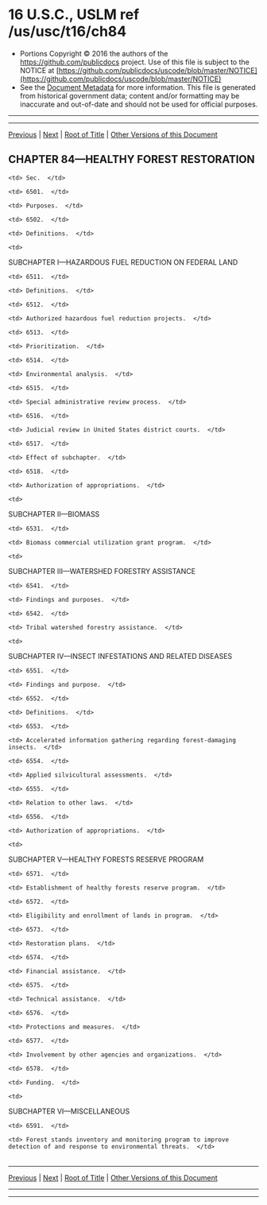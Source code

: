 ---
---

# 16 U.S.C., USLM ref /us/usc/t16/ch84

* Portions Copyright © 2016 the authors of the https://github.com/publicdocs project.
  Use of this file is subject to the NOTICE at [https://github.com/publicdocs/uscode/blob/master/NOTICE](https://github.com/publicdocs/uscode/blob/master/NOTICE)
* See the [Document Metadata](././../../../..//README.md) for more information.
  This file is generated from historical government data; content and/or formatting may be inaccurate and out-of-date and should not be used for official purposes.

----------
----------

[Previous](./../../../..//us/usc/t16/ch83/m__us_usc_t16_s6409.md) | [Next](./../../../..//us/usc/t16/ch84/m__us_usc_t16_s6501.md) | [Root of Title](./../../../../) | [Other Versions of this Document](https://publicdocs.github.io/go/links?ns=uslm&ref=%2Fus%2Fusc%2Ft16%2Fch84)

## CHAPTER 84—HEALTHY FOREST RESTORATION

<table>

  <tr>

    <td> Sec.  </td>

  </tr>

  <tr>

    <td> 6501.  </td>

    <td> Purposes.  </td>

  </tr>

  <tr>

    <td> 6502.  </td>

    <td> Definitions.  </td>

  </tr>

  <tr>

    <td> 

SUBCHAPTER I—HAZARDOUS FUEL REDUCTION ON FEDERAL LAND  </td>

  </tr>

  <tr>

    <td> 6511.  </td>

    <td> Definitions.  </td>

  </tr>

  <tr>

    <td> 6512.  </td>

    <td> Authorized hazardous fuel reduction projects.  </td>

  </tr>

  <tr>

    <td> 6513.  </td>

    <td> Prioritization.  </td>

  </tr>

  <tr>

    <td> 6514.  </td>

    <td> Environmental analysis.  </td>

  </tr>

  <tr>

    <td> 6515.  </td>

    <td> Special administrative review process.  </td>

  </tr>

  <tr>

    <td> 6516.  </td>

    <td> Judicial review in United States district courts.  </td>

  </tr>

  <tr>

    <td> 6517.  </td>

    <td> Effect of subchapter.  </td>

  </tr>

  <tr>

    <td> 6518.  </td>

    <td> Authorization of appropriations.  </td>

  </tr>

  <tr>

    <td> 

SUBCHAPTER II—BIOMASS  </td>

  </tr>

  <tr>

    <td> 6531.  </td>

    <td> Biomass commercial utilization grant program.  </td>

  </tr>

  <tr>

    <td> 

SUBCHAPTER III—WATERSHED FORESTRY ASSISTANCE  </td>

  </tr>

  <tr>

    <td> 6541.  </td>

    <td> Findings and purposes.  </td>

  </tr>

  <tr>

    <td> 6542.  </td>

    <td> Tribal watershed forestry assistance.  </td>

  </tr>

  <tr>

    <td> 

SUBCHAPTER IV—INSECT INFESTATIONS AND RELATED DISEASES  </td>

  </tr>

  <tr>

    <td> 6551.  </td>

    <td> Findings and purpose.  </td>

  </tr>

  <tr>

    <td> 6552.  </td>

    <td> Definitions.  </td>

  </tr>

  <tr>

    <td> 6553.  </td>

    <td> Accelerated information gathering regarding forest-damaging insects.  </td>

  </tr>

  <tr>

    <td> 6554.  </td>

    <td> Applied silvicultural assessments.  </td>

  </tr>

  <tr>

    <td> 6555.  </td>

    <td> Relation to other laws.  </td>

  </tr>

  <tr>

    <td> 6556.  </td>

    <td> Authorization of appropriations.  </td>

  </tr>

  <tr>

    <td> 

SUBCHAPTER V—HEALTHY FORESTS RESERVE PROGRAM  </td>

  </tr>

  <tr>

    <td> 6571.  </td>

    <td> Establishment of healthy forests reserve program.  </td>

  </tr>

  <tr>

    <td> 6572.  </td>

    <td> Eligibility and enrollment of lands in program.  </td>

  </tr>

  <tr>

    <td> 6573.  </td>

    <td> Restoration plans.  </td>

  </tr>

  <tr>

    <td> 6574.  </td>

    <td> Financial assistance.  </td>

  </tr>

  <tr>

    <td> 6575.  </td>

    <td> Technical assistance.  </td>

  </tr>

  <tr>

    <td> 6576.  </td>

    <td> Protections and measures.  </td>

  </tr>

  <tr>

    <td> 6577.  </td>

    <td> Involvement by other agencies and organizations.  </td>

  </tr>

  <tr>

    <td> 6578.  </td>

    <td> Funding.  </td>

  </tr>

  <tr>

    <td> 

SUBCHAPTER VI—MISCELLANEOUS  </td>

  </tr>

  <tr>

    <td> 6591.  </td>

    <td> Forest stands inventory and monitoring program to improve detection of and response to environmental threats.  </td>

  </tr>

</table>

----------

[Previous](./../../../..//us/usc/t16/ch83/m__us_usc_t16_s6409.md) | [Next](./../../../..//us/usc/t16/ch84/m__us_usc_t16_s6501.md) | [Root of Title](./../../../../) | [Other Versions of this Document](https://publicdocs.github.io/go/links?ns=uslm&ref=%2Fus%2Fusc%2Ft16%2Fch84)

----------
----------



